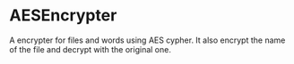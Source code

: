 AESEncrypter
============

A encrypter for files and words using AES cypher. It also encrypt the name of the file and decrypt with the original one.
